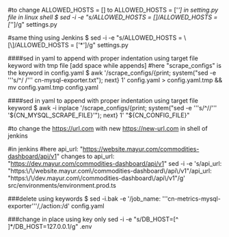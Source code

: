 #to change ALLOWED_HOSTS = [] to ALLOWED_HOSTS = ['*'] in setting.py file in linux shell 
$ sed -i -e "s/ALLOWED_HOSTS = \[\]/ALLOWED_HOSTS = ['*']/g" settings.py

#same thing using Jenkins 
$ sed -i -e "s/ALLOWED_HOSTS = \\[\\]/ALLOWED_HOSTS = ['*']/g" settings.py



####sed in yaml to append with proper indentation using target file keyword with tmp file [add space while appends]
#here "scrape_configs" is the keyword in config.yaml
$ awk '/scrape_configs/{print; system("sed -e '\''s/^/ /'\'' cn-mysql-exporter.txt"); next} 1' config.yaml > config.yaml.tmp && mv config.yaml.tmp config.yaml

####sed in yaml to append with proper indentation using target file keyword
$ awk -i inplace '/scrape_configs/{print; system("sed -e '\''s/^//'\'' '${CN_MYSQL_SCRAPE_FILE}'"); next} 1' "${CN_CONFIG_FILE}"

#to change the https://url.com with new https://new-url.com in shell of jenkins

#in jenkins 
#here api_url: "https://website.mayur.com/commodities-dashboard/api/v1" changes to api_url: "https://dev.mayur.com/commodities-dashboard/api/v1"
sed -i -e 's/api_url: "https:\\/\\/website.mayur.com\\/commodities-dashboard\\/api\\/v1"/api_url: "https:\\/\\/dev.mayur.com\\/commodities-dashboard\\/api\\/v1"/g' src/environments/environment.prod.ts


###delete using keywords 
$ sed -i.bak -e '/job_name: '\''cn-metrics-mysql-exporter'\''/,/action:/d' config.yaml

###change in place using key only 
sed -i -e "s/DB_HOST=[^ ]*/DB_HOST=127.0.0.1/g" .env





